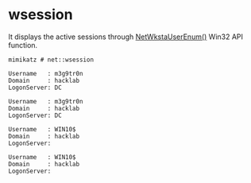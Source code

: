 # wsession

It displays the active sessions through [NetWkstaUserEnum\(\)](https://web.archive.org/web/20190909155552/https://docs.microsoft.com/en-us/windows/win32/api/lmwksta/nf-lmwksta-netwkstauserenum) Win32 API function.

```text
mimikatz # net::wsession

Username   : m3g9tr0n
Domain     : hacklab
LogonServer: DC

Username   : m3g9tr0n
Domain     : hacklab
LogonServer: DC

Username   : WIN10$
Domain     : hacklab
LogonServer:

Username   : WIN10$
Domain     : hacklab
LogonServer:
```


